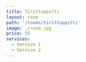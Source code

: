 ```yaml
---
title: Tirittuppitti
layout: room
path: '/rooms/tirittuppitti'
image: ./room.jpg
price: 55
services:
  - Service 1
  - Service 2
---
```

